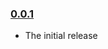 ### [0.0.1](https://github.com/tarunc/chartjs-background/releases/tag/v0.0.1)

- The initial release
